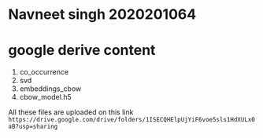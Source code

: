 # Navneet singh 2020201064

# google derive content
1. co_occurrence
2. svd
3. embeddings_cbow
4. cbow_model.h5

All these files are uploaded on this link
`https://drive.google.com/drive/folders/1ISECQHElpUjYiF6voe5sls1HdXULx0aB?usp=sharing`
